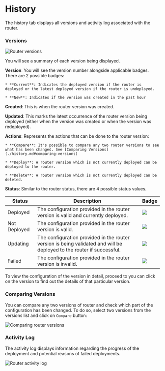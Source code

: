 # History

The history tab displays all versions and activity log associated with the router.

### Versions

![Router versions](../../../.gitbook/assets/versions\_list.png)

You will see a summary of each version being displayed.

**Version**: You will see the version number alongside applicable badges. There are 2 possible badges:

```
* **Current**: Indicates the deployed version if the router is deployed or the latest deployed version if the router is undeployed.

* **New**: Indicates if the version was created in the past hour
```

**Created**: This is when the router version was created.

**Updated**: This marks the latest occurrence of the router version being deployed (either when the version was created or when the version was redeployed).

**Actions**: Represents the actions that can be done to the router version:

```
* **Compare**: It's possible to compare any two router versions to see what has been changed. See [Comparing Versions](./history.md#comparing-versions) 
  
* **Deploy**: A router version which is not currently deployed can be deployed to the router. 

* **Delete**: A router version which is not currently deployed can be deleted.
```

**Status**: Similar to the router status, there are 4 possible status values.

| Status       | Description                                                                                                           | Badge                                                           |
| ------------ | --------------------------------------------------------------------------------------------------------------------- | --------------------------------------------------------------- |
| Deployed     | The configuration provided in the router version is valid and currently deployed.                                     | ![](../../../.gitbook/assets/deployed\_version\_badge.png)      |
| Not Deployed | The configuration provided in the router version is valid.                                                            | ![](../../../.gitbook/assets/not\_deployed\_version\_badge.png) |
| Updating     | The configuration provided in the router version is being validated and will be deployed to the router if successful. | ![](../../../.gitbook/assets/updating\_version\_badge.png)      |
| Failed       | The configuration provided in the router version is invalid.                                                          | ![](../../../.gitbook/assets/failed\_version\_badge.png)        |

To view the configuration of the version in detail, proceed to you can click on the version to find out the details of that particular version.

### Comparing Versions

You can compare any two versions of router and check which part of the configuration has been changed. To do so, select two versions from the versions list and click on `Compare` button:

![Comparing router versions](../../../.gitbook/assets/version\_comparison.png)

### Activity Log

The activity log displays information regarding the progress of the deployment and potential reasons of failed deployments.

![Router activity log](../../../.gitbook/assets/activity\_log.png)
